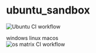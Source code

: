 # ubuntu_sandbox

![Ubuntu CI workflow](https://github.com/githubfoam/ubuntu_sandbox/workflows/Ubuntu%20CI%20workflow/badge.svg?branch=main)  

windows linux macos  
![os matrix CI workflow](https://github.com/githubfoam/ubuntu_sandbox/workflows/os%20matrix%20CI%20workflow/badge.svg?branch=main)  
